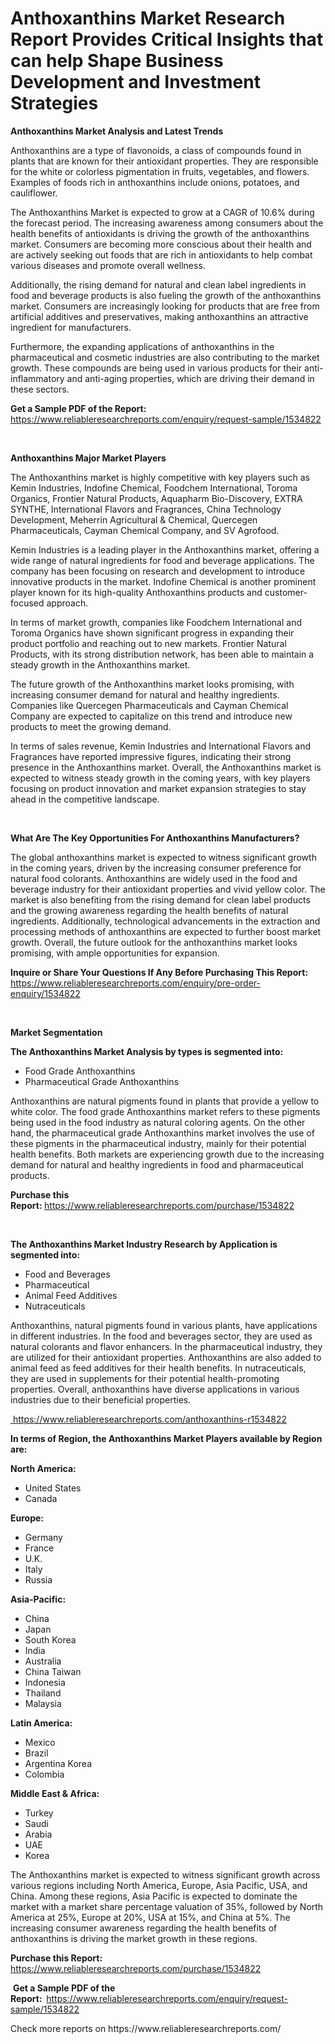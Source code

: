 <p><h1>Anthoxanthins Market Research Report Provides Critical Insights that can help Shape Business Development and Investment Strategies</h1></p><p><strong>Anthoxanthins Market Analysis and Latest Trends</strong></p>
<p><p>Anthoxanthins are a type of flavonoids, a class of compounds found in plants that are known for their antioxidant properties. They are responsible for the white or colorless pigmentation in fruits, vegetables, and flowers. Examples of foods rich in anthoxanthins include onions, potatoes, and cauliflower.</p><p>The Anthoxanthins Market is expected to grow at a CAGR of 10.6% during the forecast period. The increasing awareness among consumers about the health benefits of antioxidants is driving the growth of the anthoxanthins market. Consumers are becoming more conscious about their health and are actively seeking out foods that are rich in antioxidants to help combat various diseases and promote overall wellness.</p><p>Additionally, the rising demand for natural and clean label ingredients in food and beverage products is also fueling the growth of the anthoxanthins market. Consumers are increasingly looking for products that are free from artificial additives and preservatives, making anthoxanthins an attractive ingredient for manufacturers.</p><p>Furthermore, the expanding applications of anthoxanthins in the pharmaceutical and cosmetic industries are also contributing to the market growth. These compounds are being used in various products for their anti-inflammatory and anti-aging properties, which are driving their demand in these sectors.</p></p>
<p><strong>Get a Sample PDF of the Report:&nbsp;</strong> <a href="https://www.reliableresearchreports.com/enquiry/request-sample/1534822">https://www.reliableresearchreports.com/enquiry/request-sample/1534822</a></p>
<p>&nbsp;</p>
<p><strong>Anthoxanthins Major Market Players</strong></p>
<p><p>The Anthoxanthins market is highly competitive with key players such as Kemin Industries, Indofine Chemical, Foodchem International, Toroma Organics, Frontier Natural Products, Aquapharm Bio-Discovery, EXTRA SYNTHE, International Flavors and Fragrances, China Technology Development, Meherrin Agricultural & Chemical, Quercegen Pharmaceuticals, Cayman Chemical Company, and SV Agrofood.</p><p>Kemin Industries is a leading player in the Anthoxanthins market, offering a wide range of natural ingredients for food and beverage applications. The company has been focusing on research and development to introduce innovative products in the market. Indofine Chemical is another prominent player known for its high-quality Anthoxanthins products and customer-focused approach.</p><p>In terms of market growth, companies like Foodchem International and Toroma Organics have shown significant progress in expanding their product portfolio and reaching out to new markets. Frontier Natural Products, with its strong distribution network, has been able to maintain a steady growth in the Anthoxanthins market.</p><p>The future growth of the Anthoxanthins market looks promising, with increasing consumer demand for natural and healthy ingredients. Companies like Quercegen Pharmaceuticals and Cayman Chemical Company are expected to capitalize on this trend and introduce new products to meet the growing demand.</p><p>In terms of sales revenue, Kemin Industries and International Flavors and Fragrances have reported impressive figures, indicating their strong presence in the Anthoxanthins market. Overall, the Anthoxanthins market is expected to witness steady growth in the coming years, with key players focusing on product innovation and market expansion strategies to stay ahead in the competitive landscape.</p></p>
<p>&nbsp;</p>
<p><strong>What Are The Key Opportunities For Anthoxanthins Manufacturers?</strong></p>
<p><p>The global anthoxanthins market is expected to witness significant growth in the coming years, driven by the increasing consumer preference for natural food colorants. Anthoxanthins are widely used in the food and beverage industry for their antioxidant properties and vivid yellow color. The market is also benefiting from the rising demand for clean label products and the growing awareness regarding the health benefits of natural ingredients. Additionally, technological advancements in the extraction and processing methods of anthoxanthins are expected to further boost market growth. Overall, the future outlook for the anthoxanthins market looks promising, with ample opportunities for expansion.</p></p>
<p><strong>Inquire or Share Your Questions If Any Before Purchasing This Report:</strong> <a href="https://www.reliableresearchreports.com/enquiry/pre-order-enquiry/1534822">https://www.reliableresearchreports.com/enquiry/pre-order-enquiry/1534822</a></p>
<p>&nbsp;</p>
<p><strong>Market Segmentation</strong></p>
<p><strong>The Anthoxanthins Market Analysis by types is segmented into:</strong></p>
<p><ul><li>Food Grade Anthoxanthins</li><li>Pharmaceutical Grade Anthoxanthins</li></ul></p>
<p><p>Anthoxanthins are natural pigments found in plants that provide a yellow to white color. The food grade Anthoxanthins market refers to these pigments being used in the food industry as natural coloring agents. On the other hand, the pharmaceutical grade Anthoxanthins market involves the use of these pigments in the pharmaceutical industry, mainly for their potential health benefits. Both markets are experiencing growth due to the increasing demand for natural and healthy ingredients in food and pharmaceutical products.</p></p>
<p><strong>Purchase this Report:&nbsp;</strong><a href="https://www.reliableresearchreports.com/purchase/1534822">https://www.reliableresearchreports.com/purchase/1534822</a></p>
<p>&nbsp;</p>
<p><strong>The Anthoxanthins Market Industry Research by Application is segmented into:</strong></p>
<p><ul><li>Food and Beverages</li><li>Pharmaceutical</li><li>Animal Feed Additives</li><li>Nutraceuticals</li></ul></p>
<p><p>Anthoxanthins, natural pigments found in various plants, have applications in different industries. In the food and beverages sector, they are used as natural colorants and flavor enhancers. In the pharmaceutical industry, they are utilized for their antioxidant properties. Anthoxanthins are also added to animal feed as feed additives for their health benefits. In nutraceuticals, they are used in supplements for their potential health-promoting properties. Overall, anthoxanthins have diverse applications in various industries due to their beneficial properties.</p></p>
<p><a href="https://www.reliableresearchreports.com/anthoxanthins-r1534822">&nbsp;https://www.reliableresearchreports.com/anthoxanthins-r1534822</a></p>
<p><strong>In terms of Region, the Anthoxanthins Market Players available by Region are:</strong></p>
<p>
    <p> <strong> North America: </strong>
        <ul>
            <li>United States</li>
            <li>Canada</li>
        </ul>
        </p> 
    <p> <strong> Europe: </strong>
        <ul>
            <li>Germany</li>
            <li>France</li>
            <li>U.K.</li>
            <li>Italy</li>
            <li>Russia</li>
        </ul>
        </p> 
    <p> <strong> Asia-Pacific: </strong>
        <ul>
            <li>China</li>
            <li>Japan</li>
            <li>South Korea</li>
            <li>India</li>
            <li>Australia</li>
            <li>China Taiwan</li>
            <li>Indonesia</li>
            <li>Thailand</li>
            <li>Malaysia</li>
        </ul>
        </p> 
    <p> <strong> Latin America: </strong>
        <ul>
            <li>Mexico</li>
            <li>Brazil</li>
            <li>Argentina Korea</li>
            <li>Colombia</li>
        </ul>
        </p> 
    <p> <strong> Middle East & Africa: </strong>
        <ul>
            <li>Turkey</li>
            <li>Saudi</li>
            <li>Arabia</li>
            <li>UAE</li>
            <li>Korea</li>
        </ul>
    </p>
    </p>
<p><p>The Anthoxanthins market is expected to witness significant growth across various regions including North America, Europe, Asia Pacific, USA, and China. Among these regions, Asia Pacific is expected to dominate the market with a market share percentage valuation of 35%, followed by North America at 25%, Europe at 20%, USA at 15%, and China at 5%. The increasing consumer awareness regarding the health benefits of anthoxanthins is driving the market growth in these regions.</p></p>
<p><strong>Purchase this Report: </strong><a href="https://www.reliableresearchreports.com/purchase/1534822">https://www.reliableresearchreports.com/purchase/1534822</a></p>
<p>&nbsp;<strong>Get a Sample PDF of the Report:&nbsp;&nbsp;</strong><a href="https://www.reliableresearchreports.com/enquiry/request-sample/1534822">https://www.reliableresearchreports.com/enquiry/request-sample/1534822</a></p>
<p><strong></strong></p>
<p>Check more reports on https://www.reliableresearchreports.com/</p>
